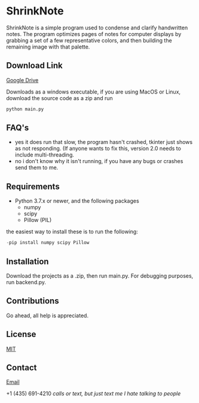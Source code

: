 # ShrinkNote
ShrinkNote is a simple program used to condense and clarify handwritten
notes.  The program optimizes pages of notes for computer displays by
grabbing a set of a few representative colors, and then building the
remaining image with that palette.

## Download Link
[Google Drive](https://drive.google.com/file/d/1F2x0Ey-YVUT6FgW2rSDjAtNeW_OE1weK/view?usp=sharing)

Downloads as a windows executable, if you are using MacOS or Linux, download the
source code as a zip and run
```bash
python main.py
```

## FAQ's
- yes it does run that slow, the program hasn't crashed, tkinter just
shows as not responding.  (If anyone wants to fix this, version 2.0 needs
to include multi-threading.
- no i don't know why it isn't running, if you have any bugs or crashes send them to me.
## Requirements
- Python 3.7.x or newer, and the following packages
  - numpy
  - scipy
  - Pillow (PIL)

the easiest way to install these is to run the following:

```python
-pip install numpy scipy Pillow
```

## Installation
Download the projects as a .zip, then run main.py.  For debugging purposes, run backend.py.

## Contributions
Go ahead, all help is appreciated.

## License
[MIT](https://choosealicense.com/licenses/mit/#)

## Contact
[Email](mailto:dalyn.dalton.dd@gmail.com)

+1 (435) 691-4210 *calls or text, but just text me I hate talking to people*
